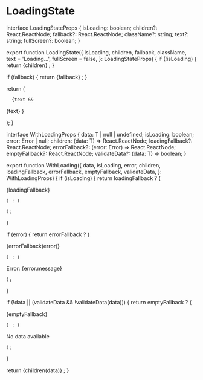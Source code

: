 # LoadingState

interface LoadingStateProps {
  isLoading: boolean;
  children?: React.ReactNode;
  fallback?: React.ReactNode;
  className?: string;
  text?: string;
  fullScreen?: boolean;
}

export function LoadingState({
  isLoading,
  children,
  fallback,
  className,
  text = 'Loading...',
  fullScreen = false,
}: LoadingStateProps) {
  if (!isLoading) {
    return 
{children}
;
  }

  if (fallback) {
    return 
{fallback}
;
  }

  return (
    
      
      {text && 
{text}
}
    
  );
}

interface WithLoadingProps {
  data: T | null | undefined;
  isLoading: boolean;
  error: Error | null;
  children: (data: T) => React.ReactNode;
  loadingFallback?: React.ReactNode;
  errorFallback?: (error: Error) => React.ReactNode;
  emptyFallback?: React.ReactNode;
  validateData?: (data: T) => boolean;
}

export function WithLoading({
  data,
  isLoading,
  error,
  children,
  loadingFallback,
  errorFallback,
  emptyFallback,
  validateData,
}: WithLoadingProps) {
  if (isLoading) {
    return loadingFallback ? (
      
{loadingFallback}

    ) : (
      
    );
  }

  if (error) {
    return errorFallback ? (
      
{errorFallback(error)}

    ) : (
      
        
Error: {error.message}

      
    );
  }

  if (!data || (validateData && !validateData(data))) {
    return emptyFallback ? (
      
{emptyFallback}

    ) : (
      
        
No data available

      
    );
  }

  return 
{children(data)}
;
}
